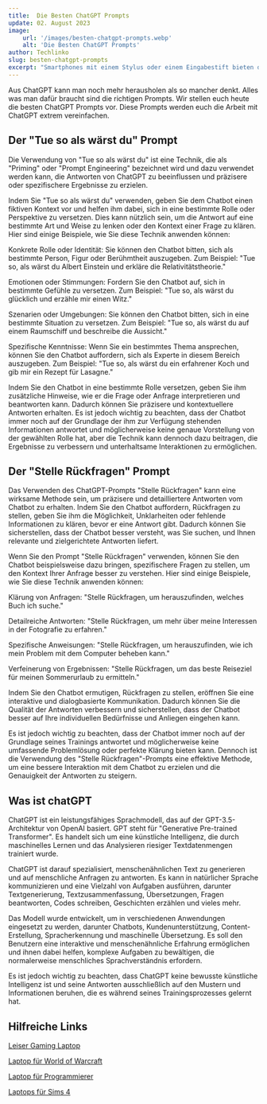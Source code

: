 ```yaml
---
title:  Die Besten ChatGPT Prompts
update: 02. August 2023
image:
    url: '/images/besten-chatgpt-prompts.webp' 
    alt: 'Die Besten ChatGPT Prompts'
author: Techlinko
slug: besten-chatgpt-prompts
excerpt: "Smartphones mit einem Stylus oder einem Eingabestift bieten den Benutzern eine erweiterte Möglichkeit, mit ihren Geräten zu interagieren."
---
```


Aus ChatGPT kann man noch mehr herausholen als so mancher denkt. Alles was man dafür braucht sind die richtigen Prompts. Wir stellen euch heute die besten ChatGPT Prompts vor. Diese Prompts werden euch die Arbeit mit ChatGPT extrem vereinfachen.

## Der "Tue so als wärst du" Prompt

Die Verwendung von "Tue so als wärst du" ist eine Technik, die als "Priming" oder "Prompt Engineering" bezeichnet wird und dazu verwendet werden kann, die Antworten von ChatGPT zu beeinflussen und präzisere oder spezifischere Ergebnisse zu erzielen.

Indem Sie "Tue so als wärst du" verwenden, geben Sie dem Chatbot einen fiktiven Kontext vor und helfen ihm dabei, sich in eine bestimmte Rolle oder Perspektive zu versetzen. Dies kann nützlich sein, um die Antwort auf eine bestimmte Art und Weise zu lenken oder den Kontext einer Frage zu klären. Hier sind einige Beispiele, wie Sie diese Technik anwenden können:

Konkrete Rolle oder Identität: Sie können den Chatbot bitten, sich als bestimmte Person, Figur oder Berühmtheit auszugeben. Zum Beispiel: "Tue so, als wärst du Albert Einstein und erkläre die Relativitätstheorie."

Emotionen oder Stimmungen: Fordern Sie den Chatbot auf, sich in bestimmte Gefühle zu versetzen. Zum Beispiel: "Tue so, als wärst du glücklich und erzähle mir einen Witz."

Szenarien oder Umgebungen: Sie können den Chatbot bitten, sich in eine bestimmte Situation zu versetzen. Zum Beispiel: "Tue so, als wärst du auf einem Raumschiff und beschreibe die Aussicht."

Spezifische Kenntnisse: Wenn Sie ein bestimmtes Thema ansprechen, können Sie den Chatbot auffordern, sich als Experte in diesem Bereich auszugeben. Zum Beispiel: "Tue so, als wärst du ein erfahrener Koch und gib mir ein Rezept für Lasagne."

Indem Sie den Chatbot in eine bestimmte Rolle versetzen, geben Sie ihm zusätzliche Hinweise, wie er die Frage oder Anfrage interpretieren und beantworten kann. Dadurch können Sie präzisere und kontextuellere Antworten erhalten. Es ist jedoch wichtig zu beachten, dass der Chatbot immer noch auf der Grundlage der ihm zur Verfügung stehenden Informationen antwortet und möglicherweise keine genaue Vorstellung von der gewählten Rolle hat, aber die Technik kann dennoch dazu beitragen, die Ergebnisse zu verbessern und unterhaltsame Interaktionen zu ermöglichen.

## Der "Stelle Rückfragen" Prompt

Das Verwenden des ChatGPT-Prompts "Stelle Rückfragen" kann eine wirksame Methode sein, um präzisere und detailliertere Antworten vom Chatbot zu erhalten. Indem Sie den Chatbot auffordern, Rückfragen zu stellen, geben Sie ihm die Möglichkeit, Unklarheiten oder fehlende Informationen zu klären, bevor er eine Antwort gibt. Dadurch können Sie sicherstellen, dass der Chatbot besser versteht, was Sie suchen, und Ihnen relevante und zielgerichtete Antworten liefert.

Wenn Sie den Prompt "Stelle Rückfragen" verwenden, können Sie den Chatbot beispielsweise dazu bringen, spezifischere Fragen zu stellen, um den Kontext Ihrer Anfrage besser zu verstehen. Hier sind einige Beispiele, wie Sie diese Technik anwenden können:

Klärung von Anfragen: "Stelle Rückfragen, um herauszufinden, welches Buch ich suche."

Detailreiche Antworten: "Stelle Rückfragen, um mehr über meine Interessen in der Fotografie zu erfahren."

Spezifische Anweisungen: "Stelle Rückfragen, um herauszufinden, wie ich mein Problem mit dem Computer beheben kann."

Verfeinerung von Ergebnissen: "Stelle Rückfragen, um das beste Reiseziel für meinen Sommerurlaub zu ermitteln."

Indem Sie den Chatbot ermutigen, Rückfragen zu stellen, eröffnen Sie eine interaktive und dialogbasierte Kommunikation. Dadurch können Sie die Qualität der Antworten verbessern und sicherstellen, dass der Chatbot besser auf Ihre individuellen Bedürfnisse und Anliegen eingehen kann.

Es ist jedoch wichtig zu beachten, dass der Chatbot immer noch auf der Grundlage seines Trainings antwortet und möglicherweise keine umfassende Problemlösung oder perfekte Klärung bieten kann. Dennoch ist die Verwendung des "Stelle Rückfragen"-Prompts eine effektive Methode, um eine bessere Interaktion mit dem Chatbot zu erzielen und die Genauigkeit der Antworten zu steigern.

## Was ist chatGPT

ChatGPT ist ein leistungsfähiges Sprachmodell, das auf der GPT-3.5-Architektur von OpenAI basiert. GPT steht für "Generative Pre-trained Transformer". Es handelt sich um eine künstliche Intelligenz, die durch maschinelles Lernen und das Analysieren riesiger Textdatenmengen trainiert wurde.

ChatGPT ist darauf spezialisiert, menschenähnlichen Text zu generieren und auf menschliche Anfragen zu antworten. Es kann in natürlicher Sprache kommunizieren und eine Vielzahl von Aufgaben ausführen, darunter Textgenerierung, Textzusammenfassung, Übersetzungen, Fragen beantworten, Codes schreiben, Geschichten erzählen und vieles mehr.

Das Modell wurde entwickelt, um in verschiedenen Anwendungen eingesetzt zu werden, darunter Chatbots, Kundenunterstützung, Content-Erstellung, Spracherkennung und maschinelle Übersetzung. Es soll den Benutzern eine interaktive und menschenähnliche Erfahrung ermöglichen und ihnen dabei helfen, komplexe Aufgaben zu bewältigen, die normalerweise menschliches Sprachverständnis erfordern.

Es ist jedoch wichtig zu beachten, dass ChatGPT keine bewusste künstliche Intelligenz ist und seine Antworten ausschließlich auf den Mustern und Informationen beruhen, die es während seines Trainingsprozesses gelernt hat.



## Hilfreiche Links

[Leiser Gaming Laptop](/leiser-gaming-laptop)

[Laptop für World of Warcraft](/geeigneter-laptop-wow)

[Laptop für Programmierer](/laptop-programmierer)

[Laptops für Sims 4](/laptops-fuer-sims-4)